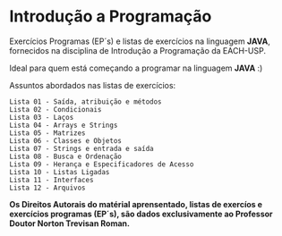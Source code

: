 # Introdução a Programação
 Exercícios Programas (EP´s) e listas de exercícios na linguagem **JAVA**, fornecidos na disciplina de Introdução a Programação da EACH-USP.

 Ideal para quem está começando a programar na linguagem **JAVA** :)

 Assuntos abordados nas listas de exercícios:

    Lista 01 - Saída, atribuição e métodos
    Lista 02 - Condicionais
    Lista 03 - Laços
    Lista 04 - Arrays e Strings
    Lista 05 - Matrizes
    Lista 06 - Classes e Objetos
    Lista 07 - Strings e entrada e saída
    Lista 08 - Busca e Ordenação
    Lista 09 - Herança e Especificadores de Acesso
    Lista 10 - Listas Ligadas
    Lista 11 - Interfaces
    Lista 12 - Arquivos

**Os Direitos Autorais do matérial aprensentado, listas de exercíos e exercícios programas (EP´s), são dados exclusivamente ao Professor Doutor Norton Trevisan Roman.**   
